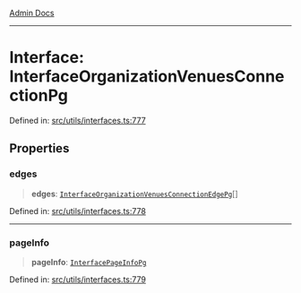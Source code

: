[Admin Docs](/)

***

# Interface: InterfaceOrganizationVenuesConnectionPg

Defined in: [src/utils/interfaces.ts:777](https://github.com/PalisadoesFoundation/talawa-admin/blob/main/src/utils/interfaces.ts#L777)

## Properties

### edges

> **edges**: [`InterfaceOrganizationVenuesConnectionEdgePg`](InterfaceOrganizationVenuesConnectionEdgePg.md)[]

Defined in: [src/utils/interfaces.ts:778](https://github.com/PalisadoesFoundation/talawa-admin/blob/main/src/utils/interfaces.ts#L778)

***

### pageInfo

> **pageInfo**: [`InterfacePageInfoPg`](InterfacePageInfoPg.md)

Defined in: [src/utils/interfaces.ts:779](https://github.com/PalisadoesFoundation/talawa-admin/blob/main/src/utils/interfaces.ts#L779)

